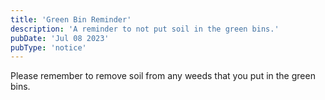 ```yaml
---
title: 'Green Bin Reminder'
description: 'A reminder to not put soil in the green bins.'
pubDate: 'Jul 08 2023'
pubType: 'notice'
---
```


Please remember to remove soil from any weeds that you put in the green bins.